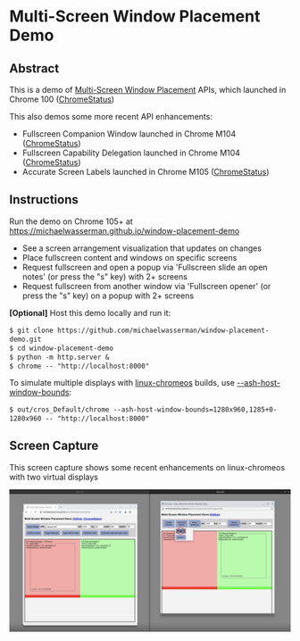 # Multi-Screen Window Placement Demo

## Abstract

This is a demo of [Multi-Screen Window Placement](https://w3c.github.io/window-placement/) APIs,
which launched in Chrome 100 ([ChromeStatus](https://chromestatus.com/feature/5252960583942144))

This also demos some more recent API enhancements:
* Fullscreen Companion Window launched in Chrome M104 ([ChromeStatus](https://chromestatus.com/feature/5173162437246976))
* Fullscreen Capability Delegation launched in Chrome M104 ([ChromeStatus](https://chromestatus.com/feature/6441688242323456))
* Accurate Screen Labels launched in Chrome M105 ([ChromeStatus](https://chromestatus.com/feature/6317530778959872)) 

## Instructions

Run the demo on Chrome 105+ at https://michaelwasserman.github.io/window-placement-demo

* See a screen arrangement visualization that updates on changes
* Place fullscreen content and windows on specific screens
* Request fullscreen and open a popup via 'Fullscreen slide an open notes' (or press the "s" key) with 2+ screens
* Request fullscreen from another window via 'Fullscreen opener' (or press the "s" key) on a popup with 2+ screens

**[Optional]** Host this demo locally and run it:
```console
$ git clone https://github.com/michaelwasserman/window-placement-demo.git
$ cd window-placement-demo
$ python -m http.server &
$ chrome -- "http://localhost:8000"
```

To simulate multiple displays with
[linux-chromeos](https://chromium.googlesource.com/chromiumos/docs/+/master/simple_chrome_workflow.md)
builds, use
[--ash-host-window-bounds](https://cs.chromium.org/chromium/src/ui/display/display_switches.cc?type=cs&q=ash-host-window-bounds&sq=package:chromium&g=0&l=34-40):
```console
$ out/cros_Default/chrome --ash-host-window-bounds=1280x960,1285+0-1280x960 -- "http://localhost:8000"
```

## Screen Capture

This screen capture shows some recent enhancements on linux-chromeos with two virtual displays

<a href="enhancement_screen_capture.webm"><img src="enhancement_screen_capture.png" alt="Enhancement Screen Capture - linux-chromeos with two virtual displays" width="1200"></a>

